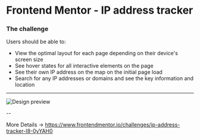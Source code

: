 # Frontend Mentor - IP address tracker

### The challenge

Users should be able to:

- View the optimal layout for each page depending on their device's screen size
- See hover states for all interactive elements on the page
- See their own IP address on the map on the initial page load
- Search for any IP addresses or domains and see the key information and location

---

![Design preview ](./design/desktop-preview.jpg)

--

More Details -> https://www.frontendmentor.io/challenges/ip-address-tracker-I8-0yYAH0
